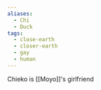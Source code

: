 ```yaml
---
aliases:
  - Chi
  - Duck
tags:
  - close-earth
  - closer-earth
  - gay
  - human
---
```

Chieko is [[Moyo]]'s girlfriend